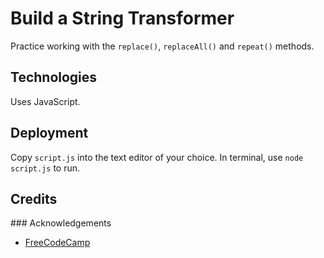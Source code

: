 # Build a String Transformer

Practice working with the `replace()`, `replaceAll()` and `repeat()` methods.

## Technologies

Uses JavaScript.

## Deployment

Copy `script.js` into the text editor of your choice.  In terminal, use `node script.js` to run.

## Credits

### Acknowledgements

- [FreeCodeCamp](https://www.freecodecamp.org)
